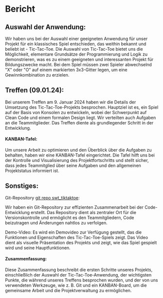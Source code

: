 # Bericht
## Auswahl der Anwendung:
Wir haben uns bei der Auswahl einer geeigneten Anwendung für unser Projekt für ein klassisches Spiel entschieden, das weithin bekannt und beliebt ist - Tic-Tac-Toe. Die Auswahl von Tic-Tac-Toe bietet uns die Möglichkeit, elementare Grundsätze der Programmierung und Logik zu demonstrieren, was es zu einem geeigneten und interessanten Projekt für Bildungszwecke macht. Bei dem Spiel müssen zwei Spieler abwechselnd "X" oder "O" auf einem markierten 3x3-Gitter legen, um eine Gewinnkombination zu erzielen.


## Treffen (09.01.24):
Bei unserem Treffen am 9. Januar 2024 haben wir die Details der Umsetzung des Tic-Tac-Toe-Projekts besprochen. Hauptziel ist es, ein Spiel auf der Basis von Konsolen zu entwickeln, wobei der Schwerpunkt auf Clean Code und einem formalen Design liegt. Wir verteilten auch Aufgaben an die Teammitglieder. Das Treffen diente als grundlegender Schritt in der Entwicklung.

#### KANBAN-Tafel:
Um unsere Arbeit zu optimieren und den Überblick über die Aufgaben zu behalten, haben wir eine KANBAN-Tafel eingerichtet. Die Tafel hilft uns bei der Kontrolle und Visualisierung des Projektfortschritts und stellt sicher, dass jedes Teammitglied über seine Aufgaben und den allgemeinen Projektstatus informiert ist.

## Sonstiges:

Git-Repository [git repo swt_tiktaktoe](https://github.com/u8-Salem/swt_tiktaktoe):

Wir haben ein Git-Repository zur effizienten Zusammenarbeit bei der Code-Entwicklung erstellt. Das Repository dient als zentraler Ort für die Versionskontrolle und ermöglicht es den Teammitgliedern, Code beizutragen und Änderungen nahtlos zu verfolgen.


Demo-Video: 
Es wird ein Demovideo zur Verfügung gestellt, das die Funktionen und Eigenschaften des Tic-Tac-Toe-Spiels zeigt. Das Video dient als visuelle Präsentation des Projekts und zeigt, wie das Spiel gespielt wird und seine Hauptfunktionen.

#### Zusammenfassung: 
Diese Zusammenfassung beschreibt die ersten Schritte unseres Projekts, einschließlich der Auswahl der Tic-Tac-Toe-Anwendung, der wichtigsten Punkte, die während unseres Treffens besprochen wurden, und der von uns verwendeten Werkzeuge, wie z. B. Git und ein KANBAN-Board, um die gemeinsame Arbeit und die Projektverwaltung zu ermöglichen.
